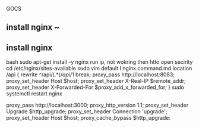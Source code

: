 GOCS

## install nginx ~

## install nginx

bash
sudo apt-get install -y nginx
run ip, not wokring then htto open secirity
cd /etc/nginx/sites-available
sudo vim default
I
nginx.command.md
location /api {
rewrite ^\/api\/(.\*)$/api/$1 break;
proxy_pass http://localhost:8083;
proxy_set_header Host $host;
proxy_set_header X-Real-IP $remote_addr;
proxy_set_header X-Forwarded-For $proxy_add_x_forwarded_for;
}
sudo systemctl restart nginx

proxy_pass http://localhost:3000;
proxy_http_version 1.1;
proxy_set_header Upgrade $http_upgrade;
proxy_set_header Connection 'upgrade';
proxy_set_header Host $host;
proxy_cache_bypass $http_upgrade:
